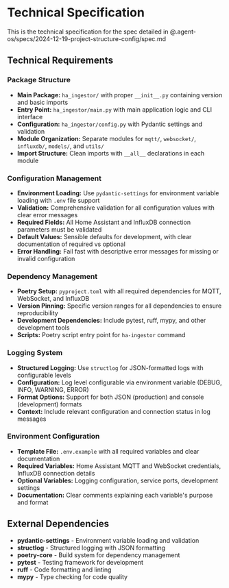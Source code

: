# Technical Specification

This is the technical specification for the spec detailed in @.agent-os/specs/2024-12-19-project-structure-config/spec.md

## Technical Requirements

### Package Structure
- **Main Package:** `ha_ingestor/` with proper `__init__.py` containing version and basic imports
- **Entry Point:** `ha_ingestor/main.py` with main application logic and CLI interface
- **Configuration:** `ha_ingestor/config.py` with Pydantic settings and validation
- **Module Organization:** Separate modules for `mqtt/`, `websocket/`, `influxdb/`, `models/`, and `utils/`
- **Import Structure:** Clean imports with `__all__` declarations in each module

### Configuration Management
- **Environment Loading:** Use `pydantic-settings` for environment variable loading with `.env` file support
- **Validation:** Comprehensive validation for all configuration values with clear error messages
- **Required Fields:** All Home Assistant and InfluxDB connection parameters must be validated
- **Default Values:** Sensible defaults for development, with clear documentation of required vs optional
- **Error Handling:** Fail fast with descriptive error messages for missing or invalid configuration

### Dependency Management
- **Poetry Setup:** `pyproject.toml` with all required dependencies for MQTT, WebSocket, and InfluxDB
- **Version Pinning:** Specific version ranges for all dependencies to ensure reproducibility
- **Development Dependencies:** Include pytest, ruff, mypy, and other development tools
- **Scripts:** Poetry script entry point for `ha-ingestor` command

### Logging System
- **Structured Logging:** Use `structlog` for JSON-formatted logs with configurable levels
- **Configuration:** Log level configurable via environment variable (DEBUG, INFO, WARNING, ERROR)
- **Format Options:** Support for both JSON (production) and console (development) formats
- **Context:** Include relevant configuration and connection status in log messages

### Environment Configuration
- **Template File:** `.env.example` with all required variables and clear documentation
- **Required Variables:** Home Assistant MQTT and WebSocket credentials, InfluxDB connection details
- **Optional Variables:** Logging configuration, service ports, development settings
- **Documentation:** Clear comments explaining each variable's purpose and format

## External Dependencies

- **pydantic-settings** - Environment variable loading and validation
- **structlog** - Structured logging with JSON formatting
- **poetry-core** - Build system for dependency management
- **pytest** - Testing framework for development
- **ruff** - Code formatting and linting
- **mypy** - Type checking for code quality
